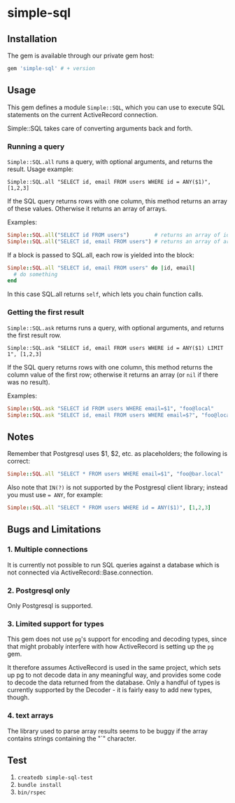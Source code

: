 # simple-sql

## Installation

The gem is available through our private gem host:

```ruby
gem 'simple-sql' # + version
```

## Usage

This gem defines a module `Simple::SQL`, which you can use to execute SQL statements
on the current ActiveRecord connection.

Simple::SQL takes care of converting arguments back and forth.

### Running a query

`Simple::SQL.all` runs a query, with optional arguments, and returns the result. Usage example:

    Simple::SQL.all "SELECT id, email FROM users WHERE id = ANY($1)", [1,2,3]

If the SQL query returns rows with one column, this method returns an array of these values.
Otherwise it returns an array of arrays.

Examples:

```ruby
Simple::SQL.all("SELECT id FROM users")        # returns an array of id values, but
Simple::SQL.all("SELECT id, email FROM users") # returns an array of arrays `[ <id>, <email> ]`.
```

If a block is passed to SQL.all, each row is yielded into the block:

```ruby
Simple::SQL.all "SELECT id, email FROM users" do |id, email|
  # do something
end
```

In this case SQL.all returns `self`, which lets you chain function calls. 

### Getting the first result

`Simple::SQL.ask` returns runs a query, with optional arguments, and returns the first result row.


    Simple::SQL.ask "SELECT id, email FROM users WHERE id = ANY($1) LIMIT 1", [1,2,3]

If the SQL query returns rows with one column, this method returns the column value of the first row; otherwise it returns an array (or `nil` if there was no result).

Examples:

```ruby
Simple::SQL.ask "SELECT id FROM users WHERE email=$1", "foo@local"         # returns a number (or `nil`) and
Simple::SQL.ask "SELECT id, email FROM users WHERE email=$?", "foo@local"  # returns an array `[ <id>, <email> ]` (or `nil`)
```

## Notes

Remember that Postgresql uses $1, $2, etc. as placeholders; the following is correct:

```ruby
Simple::SQL.all "SELECT * FROM users WHERE email=$1", "foo@bar.local"
```

Also note that `IN(?)` is not supported by the Postgresql client library; instead you
must use `= ANY`, for example:

```ruby
Simple::SQL.all "SELECT * FROM users WHERE id = ANY($1)", [1,2,3]
```


## Bugs and Limitations

### 1. Multiple connections

It is currently not possible to run SQL queries against a database which is not
connected via ActiveRecord::Base.connection.

### 2. Postgresql only

Only Postgresql is supported.

### 3. Limited support for types

This gem does not use `pg`'s support for encoding and decoding types, since
that might probably interfere with how ActiveRecord is setting up the `pg`
gem.

It therefore assumes ActiveRecord is used in the same project, which sets up
pg to not decode data in any meaningful way, and provides some code to decode
the data returned from the database. Only a handful of types is currently
supported by the Decoder - it is fairly easy to add new types, though.

### 4. text arrays

The library used to parse array results seems to be buggy if the array contains
strings containing the "`" character.

## Test

1. `createdb simple-sql-test`
2. `bundle install`
3. `bin/rspec`
